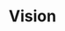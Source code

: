 ---
title: Vision
embed: "https://player.vimeo.com/video/839053024?badge=0&amp;autopause=0&amp;player_id=0&amp;app_id=58479"
square: true
---